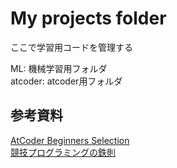 # My projects folder
ここで学習用コードを管理する  

ML: 機械学習用フォルダ  
atcoder: atcoder用フォルダ  

## 参考資料  
[AtCoder Beginners Selection](https://atcoder.jp/contests/abs)  
[競技プログラミングの鉄則](https://atcoder.jp/contests/tessoku-book/tasks)  
